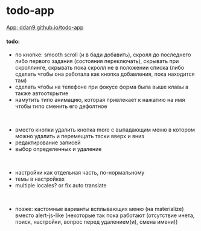 # todo-app

[App: ddan9.github.io/todo-app](https://ddan9.github.io/todo-app)

#### todo:

- по кнопке: smooth scroll (и в бади добавить), скролл до последнего либо первого задания (состояния переключать), скрывать при скроллинге, скрывать пока скролл не в положении списка (либо сделать чтобы она работала как кнопка добавления, пока находится там)
- сделать чтобы на телефоне при фокусе форма была выше клавы а также автооткрытие
- намутить типо анимацию, которая привлекает к нажатию на имя чтобы типо сменить его дефолтное

<br/>

- вместо кнопки удалить кнопка more с выпадающим меню в котором можно удалить и перемещать таски вверх и вниз
- редактирование записей
- выбор определенных и удаление

<br/>

- настройки как отдельная часть, по-нормальному
- темы в настройках
- multiple locales? or fix auto translate

<br/>

- позже: кастомные варианты всплывающих меню (на materialize) вместо alert-js-like (некоторые так пока работают (отсутствие инета, поиск, настройки, вопрос перед удалением(и), смена имени))
